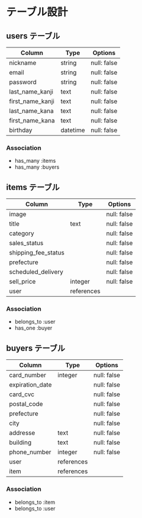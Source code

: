 # テーブル設計

## users テーブル

| Column           | Type     | Options     |
| ---------------- | -------- | ----------- |
| nickname         | string   | null: false |
| email            | string   | null: false |
| password         | string   | null: false |
| last_name_kanji  | text     | null: false |
| first_name_kanji | text     | null: false |
| last_name_kana   | text     | null: false |
| first_name_kana  | text     | null: false |
| birthday         | datetime | null: false |

### Association

- has_many :items
- has_many :buyers

## items テーブル

| Column              | Type       | Options     |
| ------------------- | ---------- | ----------- |
| image               |            | null: false |
| title               | text       | null: false |
| category            |            | null: false |
| sales_status        |            | null: false |
| shipping_fee_status |            | null: false |
| prefecture          |            | null: false |
| scheduled_delivery  |            | null: false |
| sell_price          | integer    | null: false |
| user                | references |             |

### Association

- belongs_to :user
- has_one :buyer

## buyers テーブル

| Column          | Type       | Options     |
| --------------- | ---------- | ----------- |
| card_number     | integer    | null: false |
| expiration_date |            | null: false |
| card_cvc        |            | null: false |
| postal_code     |            | null: false |
| prefecture      |            | null: false |
| city            |            | null: false |
| addresse        | text       | null: false |
| building        | text       | null: false |
| phone_number    | integer    | null: false |
| user            | references |             |
| item            | references |             |

### Association

- belongs_to :item
- belongs_to :user

